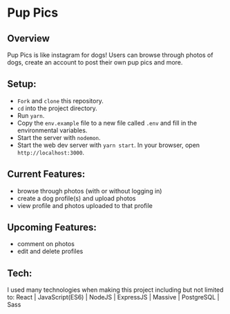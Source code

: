 # Pup Pics

<!-- ## For the live version, click [here](http://wtfsimte.com). -->

## Overview
Pup Pics is like instagram for dogs! Users can browse through photos of dogs, create an account to post their own pup pics and more.

## Setup:

* `Fork` and `clone` this repository.
* `cd` into the project directory.
* Run `yarn`.
* Copy the `env.example` file to a new file called `.env` and fill in the environmental variables.
* Start the server with `nodemon`.
* Start the web dev server with `yarn start`. In your browser, open `http://localhost:3000`.

## Current Features:
- browse through photos (with or without logging in)
- create a dog profile(s) and upload photos
- view profile and photos uploaded to that profile

## Upcoming Features:
- comment on photos 
- edit and delete profiles

## Tech:
I used many technologies when making this project including but not limited to: React | JavaScript(ES6) | NodeJS | ExpressJS | Massive | PostgreSQL | Sass 

<!-- ## Preview
![Landing Page](https://github.com/melodymennen/personal-project/blob/master/assets/landing%20page-wtfsimte.com.png)

![All Recipes Page](https://github.com/melodymennen/personal-project/blob/master/assets/all%20recipes-wtfsimte.com.png)

![Add/Edit Recipe Page](https://github.com/melodymennen/personal-project/blob/master/assets/edit%20recipe-wtfsimte.com.png)

![Recipe Page](https://github.com/melodymennen/personal-project/blob/master/assets/recipe-wtfsimte.com.png) -->